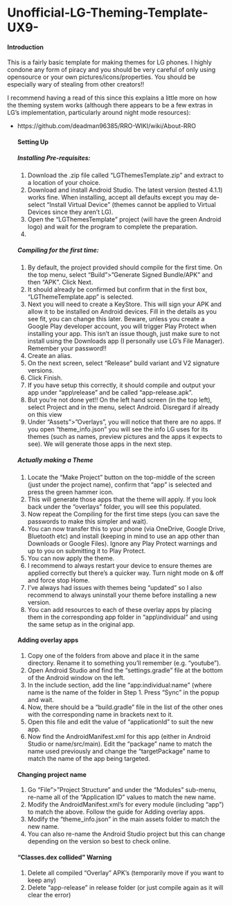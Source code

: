 # Unofficial-LG-Theming-Template-UX9-

<h4>Introduction</h4>
This is a fairly basic template for making themes for LG phones. I highly condone any form of piracy and you should be very careful of only using opensource or your own pictures/icons/properties. You should be especially wary of stealing from other creators!! 

I recommend having a read of this since this explains a little more on how the theming system works (although there appears to be a few extras in LG’s implementation, particularly around night mode resources):
<ul>
  <li>https://github.com/deadman96385/RRO-WIKI/wiki/About-RRO</li>

<h4>Setting Up</h4>
<h5>Installing Pre-requisites:</h5>
<ol>
<li>Download the .zip file called “LGThemesTemplate.zip” and extract to a location of your choice.</li>
<li>Download and install Android Studio. The latest version (tested 4.1.1) works fine. When installing, accept all defaults except you may de-select “Install Virtual Device” (themes cannot be applied to Virtual Devices since they aren’t LG).</li>
<li>Open the “LGThemesTemplate” project (will have the green Android logo) and wait for the program to complete the preparation.<li>
</ol>
<h5>Compiling for the first time:</h5>
<ol>
<li>By default, the project provided should compile for the first time. On the top menu, select “Build”>”Generate Signed Bundle/APK” and then “APK”. Click Next.</li>
<li>It should already be confirmed but confirm that in the first box, “LGThemeTemplate.app” is selected.</li>
<li>Next you will need to create a KeyStore. This will sign your APK and allow it to be installed on Android devices. Fill in the details as you see fit, you can change this later. Beware, unless you create a Google Play developer account, you will trigger Play Protect when installing your app. This isn’t an issue though, just make sure to not install using the Downloads app (I personally use LG’s File Manager). Remember your password!! </li>
<li>Create an alias.</li>
<li>On the next screen, select “Release” build variant and V2 signature versions. </li>
<li>Click Finish.</li>
<li>If you have setup this correctly, it should compile and output your app under “app\release” and be called “app-release.apk”.</li>
<li>But you’re not done yet!! On the left hand screen (in the top left), select Project and in the menu, select Android. Disregard if already on this view</li>
<li>Under “Assets”>”Overlays”, you will notice that there are no apps. If you open “theme_info.json” you will see the info LG uses for its themes (such as names, preview pictures and the apps it expects to see). We will generate those apps in the next step.</li>
</ol>

<h5>Actually making a Theme</h5>
<ol>
<li>Locate the “Make Project” button on the top-middle of the screen (just under the project name), confirm that “app” is selected and press the green hammer icon.</li>
<li>This will generate those apps that the theme will apply. If you look back under the “overlays” folder, you will see this populated.</li>
<li>Now repeat the Compiling for the first time steps (you can save the passwords to make this simpler and wait).</li>
<li>You can now transfer this to your phone (via OneDrive, Google Drive, Bluetooth etc) and install (keeping in mind to use an app other than Downloads or Google Files). Ignore any Play Protect warnings and up to you on submitting it to Play Protect.</li>
<li>You can now apply the theme.</li>
<li>I recommend to always restart your device to ensure themes are applied correctly but there’s a quicker way. Turn night mode on & off and force stop Home.</li> 
<li>I’ve always had issues with themes being “updated” so I also recommend to always uninstall your theme before installing a new version.</li>
<li>You can add resources to each of these overlay apps by placing them in the corresponding app folder in “app\individual” and using the same setup as in the original app.</li>
 </ol>

<h4>Adding overlay apps</h4>
<ol>
<li>Copy one of the folders from above and place it in the same directory. Rename it to something you’ll remember (e.g. “youtube”).</li>
<li>Open Android Studio and find the “settings.gradle” file at the bottom of the Android window on the left.</li>
<li>In the include section, add the line “app:individual:name” (where name is the name of the folder in Step 1. Press “Sync” in the popup and wait.</li>
<li>Now, there should be a “build.gradle” file in the list of the other ones with the corresponding name in brackets next to it.</li>
<li>Open this file and edit the value of “applicationId” to suit the new app.</li>
<li>Now find the AndroidManifest.xml for this app (either in Android Studio or name/src/main). Edit the “package” name to match the name used previously and change the “targetPackage” name to match the name of the app being targeted.</li>
</ol>

<h4>Changing project name</h4>
<ol>
<li>Go “File”>”Project Structure” and under the “Modules” sub-menu, re-name all of the “Application ID” values to match the new name.</li>
<li>Modify the AndroidManifest.xml’s for every module (including “app”) to match the above. Follow the guide for Adding overlay apps.</li>
<li>Modify the “theme_info.json” in the main assets folder to match the new name.</li>
<li>You can also re-name the Android Studio project but this can change depending on the version so best to check online.</li>
</ol>

<h4>“Classes.dex collided” Warning</h4>
<ol>
<li>Delete all compiled “Overlay” APK’s (temporarily move if you want to keep any)</li>
<li>Delete “app-release” in release folder (or just compile again as it will clear the error)</li>





